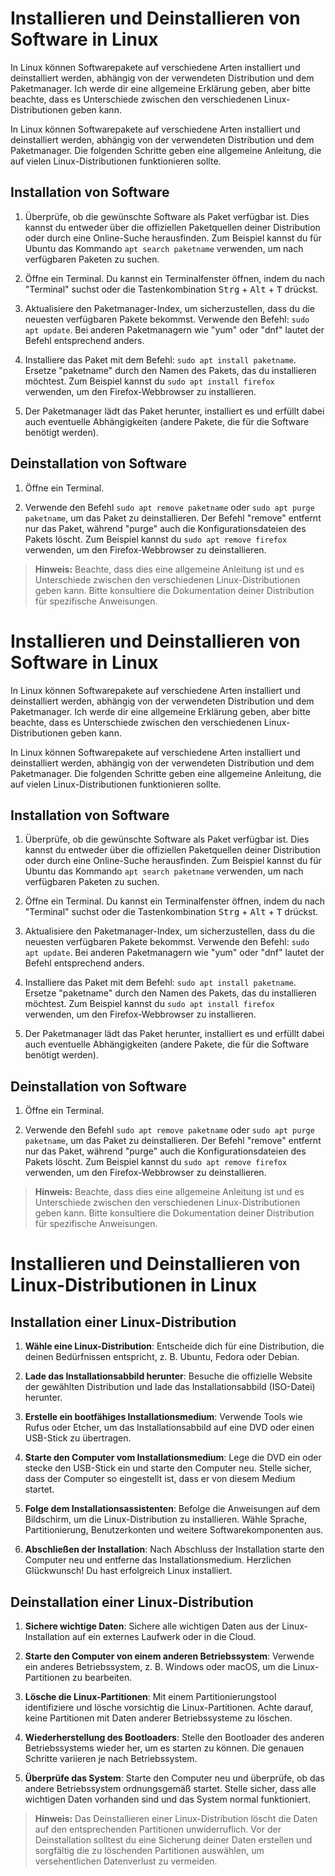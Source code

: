# Installieren und Deinstallieren von Software in Linux

In Linux können Softwarepakete auf verschiedene Arten installiert und deinstalliert werden, abhängig von der verwendeten Distribution und dem Paketmanager. Ich werde dir eine allgemeine Erklärung geben, aber bitte beachte, dass es Unterschiede zwischen den verschiedenen Linux-Distributionen geben kann.

In Linux können Softwarepakete auf verschiedene Arten installiert und deinstalliert werden, abhängig von der verwendeten Distribution und dem Paketmanager. Die folgenden Schritte geben eine allgemeine Anleitung, die auf vielen Linux-Distributionen funktionieren sollte.

## Installation von Software

1. Überprüfe, ob die gewünschte Software als Paket verfügbar ist. Dies kannst du entweder über die offiziellen Paketquellen deiner Distribution oder durch eine Online-Suche herausfinden. Zum Beispiel kannst du für Ubuntu das Kommando `apt search paketname` verwenden, um nach verfügbaren Paketen zu suchen.

2. Öffne ein Terminal. Du kannst ein Terminalfenster öffnen, indem du nach "Terminal" suchst oder die Tastenkombination <kbd>Strg</kbd> + <kbd>Alt</kbd> + <kbd>T</kbd> drückst.

3. Aktualisiere den Paketmanager-Index, um sicherzustellen, dass du die neuesten verfügbaren Pakete bekommst. Verwende den Befehl: `sudo apt update`. Bei anderen Paketmanagern wie "yum" oder "dnf" lautet der Befehl entsprechend anders.

4. Installiere das Paket mit dem Befehl: `sudo apt install paketname`. Ersetze "paketname" durch den Namen des Pakets, das du installieren möchtest. Zum Beispiel kannst du `sudo apt install firefox` verwenden, um den Firefox-Webbrowser zu installieren.

5. Der Paketmanager lädt das Paket herunter, installiert es und erfüllt dabei auch eventuelle Abhängigkeiten (andere Pakete, die für die Software benötigt werden).

## Deinstallation von Software

1. Öffne ein Terminal.

2. Verwende den Befehl `sudo apt remove paketname` oder `sudo apt purge paketname`, um das Paket zu deinstallieren. Der Befehl "remove" entfernt nur das Paket, während "purge" auch die Konfigurationsdateien des Pakets löscht. Zum Beispiel kannst du `sudo apt remove firefox` verwenden, um den Firefox-Webbrowser zu deinstallieren.

> **Hinweis:** Beachte, dass dies eine allgemeine Anleitung ist und es Unterschiede zwischen den verschiedenen Linux-Distributionen geben kann. Bitte konsultiere die Dokumentation deiner Distribution für spezifische Anweisungen.

# **Installieren und Deinstallieren von Software in Linux**

In Linux können Softwarepakete auf verschiedene Arten installiert und deinstalliert werden, abhängig von der verwendeten Distribution und dem Paketmanager. Ich werde dir eine allgemeine Erklärung geben, aber bitte beachte, dass es Unterschiede zwischen den verschiedenen Linux-Distributionen geben kann.

In Linux können Softwarepakete auf verschiedene Arten installiert und deinstalliert werden, abhängig von der verwendeten Distribution und dem Paketmanager. Die folgenden Schritte geben eine allgemeine Anleitung, die auf vielen Linux-Distributionen funktionieren sollte.

## **Installation von Software**

1. Überprüfe, ob die gewünschte Software als Paket verfügbar ist. Dies kannst du entweder über die offiziellen Paketquellen deiner Distribution oder durch eine Online-Suche herausfinden. Zum Beispiel kannst du für Ubuntu das Kommando `apt search paketname` verwenden, um nach verfügbaren Paketen zu suchen.

2. Öffne ein Terminal. Du kannst ein Terminalfenster öffnen, indem du nach "Terminal" suchst oder die Tastenkombination <kbd>Strg</kbd> + <kbd>Alt</kbd> + <kbd>T</kbd> drückst.

3. Aktualisiere den Paketmanager-Index, um sicherzustellen, dass du die neuesten verfügbaren Pakete bekommst. Verwende den Befehl: `sudo apt update`. Bei anderen Paketmanagern wie "yum" oder "dnf" lautet der Befehl entsprechend anders.

4. Installiere das Paket mit dem Befehl: `sudo apt install paketname`. Ersetze "paketname" durch den Namen des Pakets, das du installieren möchtest. Zum Beispiel kannst du `sudo apt install firefox` verwenden, um den Firefox-Webbrowser zu installieren.

5. Der Paketmanager lädt das Paket herunter, installiert es und erfüllt dabei auch eventuelle Abhängigkeiten (andere Pakete, die für die Software benötigt werden).

## **Deinstallation von Software**

1. Öffne ein Terminal.

2. Verwende den Befehl `sudo apt remove paketname` oder `sudo apt purge paketname`, um das Paket zu deinstallieren. Der Befehl "remove" entfernt nur das Paket, während "purge" auch die Konfigurationsdateien des Pakets löscht. Zum Beispiel kannst du `sudo apt remove firefox` verwenden, um den Firefox-Webbrowser zu deinstallieren.

> **Hinweis:** Beachte, dass dies eine allgemeine Anleitung ist und es Unterschiede zwischen den verschiedenen Linux-Distributionen geben kann. Bitte konsultiere die Dokumentation deiner Distribution für spezifische Anweisungen.

# **Installieren und Deinstallieren von Linux-Distributionen in Linux**

## **Installation einer Linux-Distribution**

1. **Wähle eine Linux-Distribution**: Entscheide dich für eine Distribution, die deinen Bedürfnissen entspricht, z. B. Ubuntu, Fedora oder Debian.

2. **Lade das Installationsabbild herunter**: Besuche die offizielle Website der gewählten Distribution und lade das Installationsabbild (ISO-Datei) herunter.

3. **Erstelle ein bootfähiges Installationsmedium**: Verwende Tools wie Rufus oder Etcher, um das Installationsabbild auf eine DVD oder einen USB-Stick zu übertragen.

4. **Starte den Computer vom Installationsmedium**: Lege die DVD ein oder stecke den USB-Stick ein und starte den Computer neu. Stelle sicher, dass der Computer so eingestellt ist, dass er von diesem Medium startet.

5. **Folge dem Installationsassistenten**: Befolge die Anweisungen auf dem Bildschirm, um die Linux-Distribution zu installieren. Wähle Sprache, Partitionierung, Benutzerkonten und weitere Softwarekomponenten aus.

6. **Abschließen der Installation**: Nach Abschluss der Installation starte den Computer neu und entferne das Installationsmedium. Herzlichen Glückwunsch! Du hast erfolgreich Linux installiert.

## **Deinstallation einer Linux-Distribution**

1. **Sichere wichtige Daten**: Sichere alle wichtigen Daten aus der Linux-Installation auf ein externes Laufwerk oder in die Cloud.

2. **Starte den Computer von einem anderen Betriebssystem**: Verwende ein anderes Betriebssystem, z. B. Windows oder macOS, um die Linux-Partitionen zu bearbeiten.

3. **Lösche die Linux-Partitionen**: Mit einem Partitionierungstool identifiziere und lösche vorsichtig die Linux-Partitionen. Achte darauf, keine Partitionen mit Daten anderer Betriebssysteme zu löschen.

4. **Wiederherstellung des Bootloaders**: Stelle den Bootloader des anderen Betriebssystems wieder her, um es starten zu können. Die genauen Schritte variieren je nach Betriebssystem.

5. **Überprüfe das System**: Starte den Computer neu und überprüfe, ob das andere Betriebssystem ordnungsgemäß startet. Stelle sicher, dass alle wichtigen Daten vorhanden sind und das System normal funktioniert.

> **Hinweis:** Das Deinstallieren einer Linux-Distribution löscht die Daten auf den entsprechenden Partitionen unwiderruflich. Vor der Deinstallation solltest du eine Sicherung deiner Daten erstellen und sorgfältig die zu löschenden Partitionen auswählen, um versehentlichen Datenverlust zu vermeiden.
